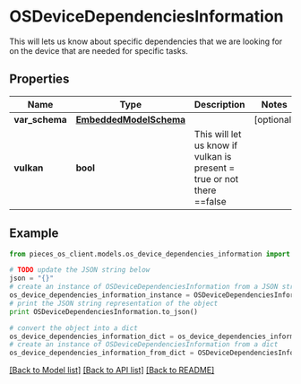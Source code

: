 # OSDeviceDependenciesInformation

This will lets us know about specific dependencies that we are looking for on the device that are needed for specific tasks.

## Properties
Name | Type | Description | Notes
------------ | ------------- | ------------- | -------------
**var_schema** | [**EmbeddedModelSchema**](EmbeddedModelSchema.md) |  | [optional] 
**vulkan** | **bool** | This will let us know if vulkan is present &#x3D; true or not there &#x3D;&#x3D;false | 

## Example

```python
from pieces_os_client.models.os_device_dependencies_information import OSDeviceDependenciesInformation

# TODO update the JSON string below
json = "{}"
# create an instance of OSDeviceDependenciesInformation from a JSON string
os_device_dependencies_information_instance = OSDeviceDependenciesInformation.from_json(json)
# print the JSON string representation of the object
print OSDeviceDependenciesInformation.to_json()

# convert the object into a dict
os_device_dependencies_information_dict = os_device_dependencies_information_instance.to_dict()
# create an instance of OSDeviceDependenciesInformation from a dict
os_device_dependencies_information_from_dict = OSDeviceDependenciesInformation.from_dict(os_device_dependencies_information_dict)
```
[[Back to Model list]](../README.md#documentation-for-models) [[Back to API list]](../README.md#documentation-for-api-endpoints) [[Back to README]](../README.md)


